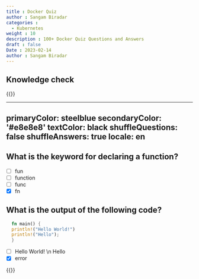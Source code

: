```yaml
---
title : Docker Quiz 
author : Sangam Biradar
categories : 
  - Kubernetes
weight : 10
description : 100+ Docker Quiz Questions and Answers 
draft : false
Date : 2023-02-14
author : Sangam Biradar
---
```



## Knowledge check 

{{<quizdown>}}

---
primaryColor: steelblue
secondaryColor: '#e8e8e8'
textColor: black
shuffleQuestions: false
shuffleAnswers: true
locale: en
---


## What is the keyword for declaring a function?

- [ ]  fun
- [ ]  function
- [ ]  func
- [x]  fn

## What is the output of the following code?

  ```rust
    fn main() {
    println!("Hello World!")
    println!("Hello");
    }
  ```
 
  - [ ]  Hello World! \n
         Hello
  - [X] error

{{</quizdown>}}

